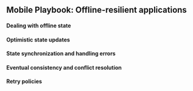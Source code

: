 ## Mobile Playbook: Offline-resilient applications

#### Dealing with offline state

#### Optimistic state updates

#### State synchronization and handling errors

#### Eventual consistency and conflict resolution

#### Retry policies
